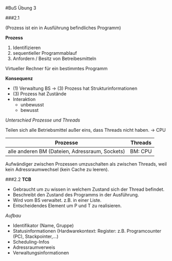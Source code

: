 #BuS Übung 3

###2.1

(Prozess ist ein in Ausführung befindliches Programm)

__Prozess__

1. Identifizieren
2. sequentieller Programmablauf
3. Anfordern / Besitz von Betreibesmitteln

Virtueller Rechner für ein bestimmtes Programm

__Konsequenz__
- (1) Verwaltung BS -> (3) Prozess hat Strukturinformationen
- (3) Prozess hat Zustände
- Interaktion
    - unbewusst
    - bewusst

_Unterschied Prozesse und Threads_

Teilen sich alle Betriebsmittel außer eins, dass Threads nicht haben. -> CPU

| Prozesse | Threads |
| :-: | :-: |
| alle anderen BM (Dateien, Adressraum, Sockets) | BM: CPU |

Aufwändiger zwischen Prozessen umzuschalten als zwischen Threads, weil kein Adressraumwechsel (kein Cache zu leeren).

###2.2
__TCB__

- Gebraucht um zu wissen in welchem Zustand sich der Thread befindet.
- Beschreibt den Zustand des Programms in der Ausführung.
- Wird vom BS verwaltet. z.B. in einer Liste.
- Entscheidendes Element um P und T zu realisieren.

_Aufbau_

- Identifikator (Name, Gruppe)
- Statusinformationen (Hardwarekontext: Register: z.B. Programcounter (PC), Stackpointer,...)
- Scheduling-Infos
- Adressraumverweis
- Verwaltungsinformationen

